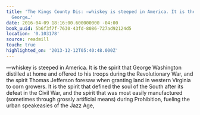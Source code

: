 ```yaml
---
title: 'The Kings County Dis: —whiskey is steeped in America. It is the spirit that
  George…'
date: 2016-04-09 18:16:00.600000000 -04:00
book_uuid: 5b6f3f7f-7630-43fd-8086-727ad92124d5
location: '0.103178'
source: readmill
touch: true
highlighted_on: '2013-12-12T05:40:48.000Z'
---
```


—whiskey is steeped in America. It is the spirit that George Washington distilled at home and offered to his troops during the Revolutionary War, and the spirit Thomas Jefferson foresaw when granting land in western Virginia to corn growers. It is the spirit that defined the soul of the South after its defeat in the Civil War, and the spirit that was most easily manufactured (sometimes through grossly artificial means) during Prohibition, fueling the urban speakeasies of the Jazz Age,